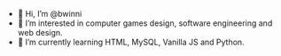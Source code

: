 - 👋 Hi, I’m @bwinni
- 👀 I’m interested in computer games design, software engineering and web design.
- 🌱 I’m currently learning HTML, MySQL, Vanilla JS and Python.

<!---
bwinni/bwinni is a ✨ special ✨ repository because its `README.md` (this file) appears on your GitHub profile.
You can click the Preview link to take a look at your changes.
--->

